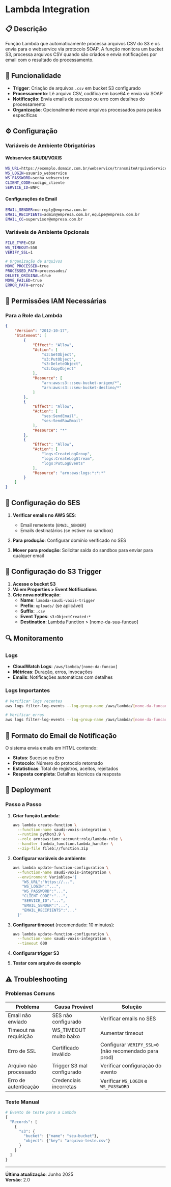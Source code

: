 # Lambda Integration

## 📋 Descrição
Função Lambda que automaticamente processa arquivos CSV do S3 e os envia para o webservice via protocolo SOAP. 
A função monitora um bucket S3, processa arquivos CSV quando são criados e envia notificações por email com o resultado do processamento.

## 🎯 Funcionalidade
- **Trigger**: Criação de arquivos `.csv` em bucket S3 configurado
- **Processamento**: Lê arquivo CSV, codifica em base64 e envia via SOAP
- **Notificação**: Envia emails de sucesso ou erro com detalhes do processamento
- **Organização**: Opcionalmente move arquivos processados para pastas específicas

## ⚙️ Configuração

### Variáveis de Ambiente Obrigatórias

#### Webservice SAUDI/VOXIS
```bash
WS_URL=https://exemplo.domain.com.br/webservice/transmiteArquivoService    # URL do webservice SOAP
WS_LOGIN=usuario_webservice                                               # Login para autenticação
WS_PASSWORD=senha_webservice                                              # Senha para autenticação
CLIENT_CODE=codigo_cliente                                                # Código do cliente no sistema
SERVICE_ID=BNFC                                                          # ID do serviço (ex: BNFC)
```

#### Configurações de Email
```bash
EMAIL_SENDER=no-reply@empresa.com.br                                     # Email remetente (verificado no SES)
EMAIL_RECIPIENTS=admin@empresa.com.br,equipe@empresa.com.br               # Emails destinatários (separados por vírgula)
EMAIL_CC=supervisor@empresa.com.br                                       # Emails em cópia (opcional)
```

### Variáveis de Ambiente Opcionais
```bash
FILE_TYPE=CSV                                                            # Tipo de arquivo (padrão: CSV)
WS_TIMEOUT=550                                                           # Timeout em segundos (padrão: 550)
VERIFY_SSL=1                                                             # Verificar SSL (1=sim, 0=não)

# Organização de arquivos
MOVE_PROCESSED=true                                                      # Mover arquivos processados (true/false)
PROCESSED_PATH=processados/                                              # Pasta para arquivos processados
DELETE_ORIGINAL=true                                                     # Deletar arquivo original após mover (true/false)
MOVE_FAILED=true                                                         # Mover arquivos com erro (true/false)
ERROR_PATH=erros/                                                        # Pasta para arquivos com erro
```

## 🔐 Permissões IAM Necessárias

### Para a Role da Lambda
```json
{
    "Version": "2012-10-17",
    "Statement": [
        {
            "Effect": "Allow",
            "Action": [
                "s3:GetObject",
                "s3:PutObject",
                "s3:DeleteObject",
                "s3:CopyObject"
            ],
            "Resource": [
                "arn:aws:s3:::seu-bucket-origem/*",
                "arn:aws:s3:::seu-bucket-destino/*"
            ]
        },
        {
            "Effect": "Allow",
            "Action": [
                "ses:SendEmail",
                "ses:SendRawEmail"
            ],
            "Resource": "*"
        },
        {
            "Effect": "Allow",
            "Action": [
                "logs:CreateLogGroup",
                "logs:CreateLogStream",
                "logs:PutLogEvents"
            ],
            "Resource": "arn:aws:logs:*:*:*"
        }
    ]
}
```

## 📧 Configuração do SES
1. **Verificar emails no AWS SES**:
   - Email remetente (`EMAIL_SENDER`)
   - Emails destinatários (se estiver no sandbox)

2. **Para produção**: Configurar domínio verificado no SES

3. **Mover para produção**: Solicitar saída do sandbox para enviar para qualquer email

## 🚀 Configuração do S3 Trigger
1. **Acesse o bucket S3**
2. **Vá em Properties > Event Notifications**
3. **Crie nova notificação**:
   - **Name**: `lambda-saudi-voxis-trigger`
   - **Prefix**: `uploads/` (se aplicável)
   - **Suffix**: `.csv`
   - **Event Types**: `s3:ObjectCreated:*`
   - **Destination**: Lambda Function > [nome-da-sua-funcao]

## 🔍 Monitoramento

### Logs
- **CloudWatch Logs**: `/aws/lambda/[nome-da-funcao]`
- **Métricas**: Duração, erros, invocações
- **Emails**: Notificações automáticas com detalhes

### Logs Importantes
```bash
# Verificar logs recentes
aws logs filter-log-events --log-group-name /aws/lambda/[nome-da-funcao] --start-time $(date -d '1 hour ago' +%s)000

# Verificar erros
aws logs filter-log-events --log-group-name /aws/lambda/[nome-da-funcao] --filter-pattern "ERROR"
```

## 📝 Formato do Email de Notificação
O sistema envia emails em HTML contendo:
- **Status**: Sucesso ou Erro
- **Protocolo**: Número do protocolo retornado
- **Estatísticas**: Total de registros, aceitos, rejeitados
- **Resposta completa**: Detalhes técnicos da resposta

## 🚀 Deployment

### Passo a Passo
1. **Criar função Lambda**:
   ```bash
   aws lambda create-function \
     --function-name saudi-voxis-integration \
     --runtime python3.9 \
     --role arn:aws:iam::account:role/lambda-role \
     --handler lambda_function.lambda_handler \
     --zip-file fileb://function.zip
   ```

2. **Configurar variáveis de ambiente**:
   ```bash
   aws lambda update-function-configuration \
     --function-name saudi-voxis-integration \
     --environment Variables='{
       "WS_URL":"https://...",
       "WS_LOGIN":"...",
       "WS_PASSWORD":"...",
       "CLIENT_CODE":"...",
       "SERVICE_ID":"...",
       "EMAIL_SENDER":"...",
       "EMAIL_RECIPIENTS":"..."
     }'
   ```

3. **Configurar timeout** (recomendado: 10 minutos):
   ```bash
   aws lambda update-function-configuration \
     --function-name saudi-voxis-integration \
     --timeout 600
   ```

4. **Configurar trigger S3**
5. **Testar com arquivo de exemplo**

## ⚠️ Troubleshooting

### Problemas Comuns
| Problema | Causa Provável | Solução |
|----------|----------------|---------|
| Email não enviado | SES não configurado | Verificar emails no SES |
| Timeout na requisição | WS_TIMEOUT muito baixo | Aumentar timeout |
| Erro de SSL | Certificado inválido | Configurar `VERIFY_SSL=0` (não recomendado para prod) |
| Arquivo não processado | Trigger S3 mal configurado | Verificar configuração do evento |
| Erro de autenticação | Credenciais incorretas | Verificar `WS_LOGIN` e `WS_PASSWORD` |

### Teste Manual
```python
# Evento de teste para a Lambda
{
  "Records": [
    {
      "s3": {
        "bucket": {"name": "seu-bucket"},
        "object": {"key": "arquivo-teste.csv"}
      }
    }
  ]
}
```

---
**Última atualização**: Junho 2025  
**Versão**: 2.0
